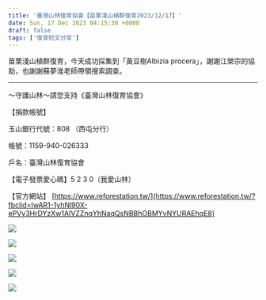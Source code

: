 ```yaml
---
title: '臺灣山林復育協會【苗栗淺山植群復育2023/12/17】'
date: Sun, 17 Dec 2023 04:15:30 +0000
draft: false
tags: ['復育短文分享']
---
```


苗栗淺山植群復育，今天成功採集到「黃豆樹Albizia procera」，謝謝江榮宗的協助，也謝謝蘇夢淮老師帶領搜索調查。

* * *

～守護山林～請您支持《臺灣山林復育協會》

【捐款帳號】

玉山銀行代號：808 （西屯分行）

帳號：1159-940-026333

戶名：臺灣山林復育協會

【電子發票愛心碼】5 2 3 0（我愛山林）

【官方網站】 [https://www.reforestation.tw/](https://www.reforestation.tw/?fbclid=IwAR1-1yhNl90X-ePVy3HrDYzXw1AIVZZnqYhNaqQsNBBhOBMYvNYURAEhqE8)

![](https://www.reforestation.tw/wp-content/uploads/2024/01/410213506_7386297804723129_7867189177661297609_n-768x1024.jpg)

![](https://www.reforestation.tw/wp-content/uploads/2024/01/412144961_7386297878056455_8208040962682724707_n-768x1024.jpg)

![](https://www.reforestation.tw/wp-content/uploads/2024/01/412148207_7386297754723134_2809215977978857878_n.jpg)

![](https://www.reforestation.tw/wp-content/uploads/2024/01/412152133_7386297948056448_8548934669213369055_n-768x1024.jpg)

![](https://www.reforestation.tw/wp-content/uploads/2024/01/412306829_7386298008056442_1522452669809724275_n-768x1024.jpg)